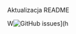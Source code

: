 Aktualizacja README

W![GitHub issues](https://img.shields.io/github/issues/pradipchaudhary/100-js-projects)](h